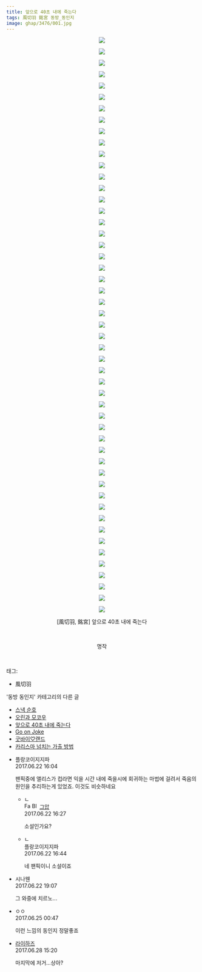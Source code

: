 ```yaml
---
title: 앞으로 40초 내에 죽는다
tags: 風切羽 銘宮 동방_동인지
image: ghap/3476/001.jpg
---
```

<div class="article">
<p style="text-align: center; clear: none; float: none;"><img src="{{ site.nasurl }}/ghap/3476/001.jpg"/></p>
<p style="text-align: center; clear: none; float: none;"><img src="{{ site.nasurl }}/ghap/3476/002.jpg"/></p>
<p style="text-align: center; clear: none; float: none;"><img src="{{ site.nasurl }}/ghap/3476/003.jpg"/></p>
<p style="text-align: center; clear: none; float: none;"><img src="{{ site.nasurl }}/ghap/3476/004.jpg"/></p>
<p style="text-align: center; clear: none; float: none;"><img src="{{ site.nasurl }}/ghap/3476/005.jpg"/></p>
<p style="text-align: center; clear: none; float: none;"><img src="{{ site.nasurl }}/ghap/3476/006.jpg"/></p>
<p style="text-align: center; clear: none; float: none;"><img src="{{ site.nasurl }}/ghap/3476/007.jpg"/></p>
<p style="text-align: center; clear: none; float: none;"><img src="{{ site.nasurl }}/ghap/3476/008.jpg"/></p>
<p style="text-align: center; clear: none; float: none;"><img src="{{ site.nasurl }}/ghap/3476/009.jpg"/></p>
<p style="text-align: center; clear: none; float: none;"><img src="{{ site.nasurl }}/ghap/3476/010.jpg"/></p>
<p style="text-align: center; clear: none; float: none;"><img src="{{ site.nasurl }}/ghap/3476/011.jpg"/></p>
<p style="text-align: center; clear: none; float: none;"><img src="{{ site.nasurl }}/ghap/3476/012.jpg"/></p>
<p style="text-align: center; clear: none; float: none;"><img src="{{ site.nasurl }}/ghap/3476/013.jpg"/></p>
<p style="text-align: center; clear: none; float: none;"><img src="{{ site.nasurl }}/ghap/3476/014.jpg"/></p>
<p style="text-align: center; clear: none; float: none;"><img src="{{ site.nasurl }}/ghap/3476/015.jpg"/></p>
<p style="text-align: center; clear: none; float: none;"><img src="{{ site.nasurl }}/ghap/3476/016.jpg"/></p>
<p style="text-align: center; clear: none; float: none;"><img src="{{ site.nasurl }}/ghap/3476/017.jpg"/></p>
<p style="text-align: center; clear: none; float: none;"><img src="{{ site.nasurl }}/ghap/3476/018.jpg"/></p>
<p style="text-align: center; clear: none; float: none;"><img src="{{ site.nasurl }}/ghap/3476/019.jpg"/></p>
<p style="text-align: center; clear: none; float: none;"><img src="{{ site.nasurl }}/ghap/3476/020.jpg"/></p>
<p style="text-align: center; clear: none; float: none;"><img src="{{ site.nasurl }}/ghap/3476/021.jpg"/></p>
<p style="text-align: center; clear: none; float: none;"><img src="{{ site.nasurl }}/ghap/3476/022.jpg"/></p>
<p style="text-align: center; clear: none; float: none;"><img src="{{ site.nasurl }}/ghap/3476/023.jpg"/></p>
<p style="text-align: center; clear: none; float: none;"><img src="{{ site.nasurl }}/ghap/3476/024.jpg"/></p>
<p style="text-align: center; clear: none; float: none;"><img src="{{ site.nasurl }}/ghap/3476/025.jpg"/></p>
<p style="text-align: center; clear: none; float: none;"><img src="{{ site.nasurl }}/ghap/3476/026.jpg"/></p>
<p style="text-align: center; clear: none; float: none;"><img src="{{ site.nasurl }}/ghap/3476/027.jpg"/></p>
<p style="text-align: center; clear: none; float: none;"><img src="{{ site.nasurl }}/ghap/3476/028.jpg"/></p>
<p style="text-align: center; clear: none; float: none;"><img src="{{ site.nasurl }}/ghap/3476/029.jpg"/></p>
<p style="text-align: center; clear: none; float: none;"><img src="{{ site.nasurl }}/ghap/3476/030.jpg"/></p>
<p style="text-align: center; clear: none; float: none;"><img src="{{ site.nasurl }}/ghap/3476/031.jpg"/></p>
<p style="text-align: center; clear: none; float: none;"><img src="{{ site.nasurl }}/ghap/3476/032.jpg"/></p>
<p style="text-align: center; clear: none; float: none;"><img src="{{ site.nasurl }}/ghap/3476/033.jpg"/></p>
<p style="text-align: center; clear: none; float: none;"><img src="{{ site.nasurl }}/ghap/3476/034.jpg"/></p>
<p style="text-align: center; clear: none; float: none;"><img src="{{ site.nasurl }}/ghap/3476/035.jpg"/></p>
<p style="text-align: center; clear: none; float: none;"><img src="{{ site.nasurl }}/ghap/3476/036.jpg"/></p>
<p style="text-align: center; clear: none; float: none;"><img src="{{ site.nasurl }}/ghap/3476/037.jpg"/></p>
<p style="text-align: center; clear: none; float: none;"><img src="{{ site.nasurl }}/ghap/3476/038.jpg"/></p>
<p style="text-align: center; clear: none; float: none;"><img src="{{ site.nasurl }}/ghap/3476/039.jpg"/></p>
<p style="text-align: center; clear: none; float: none;"><img src="{{ site.nasurl }}/ghap/3476/040.jpg"/></p>
<p style="text-align: center; clear: none; float: none;"><img src="{{ site.nasurl }}/ghap/3476/041.jpg"/></p>
<p style="text-align: center; clear: none; float: none;"><img src="{{ site.nasurl }}/ghap/3476/042.jpg"/></p>
<p style="text-align: center; clear: none; float: none;"><img src="{{ site.nasurl }}/ghap/3476/043.jpg"/></p>
<p style="text-align: center; clear: none; float: none;"><img src="{{ site.nasurl }}/ghap/3476/044.jpg"/></p>
<p style="text-align: center; clear: none; float: none;"><img src="{{ site.nasurl }}/ghap/3476/045.jpg"/></p>
<p style="text-align: center; clear: none; float: none;"><img src="{{ site.nasurl }}/ghap/3476/046.jpg"/></p>
<p style="text-align: center; clear: none; float: none;"><img src="{{ site.nasurl }}/ghap/3476/047.jpg"/></p>
<p style="text-align: center; clear: none; float: none;"><img src="{{ site.nasurl }}/ghap/3476/048.jpg"/></p>
<p style="text-align: center; clear: none; float: none;"><img src="{{ site.nasurl }}/ghap/3476/049.jpg"/></p>
<p style="text-align: center; clear: none; float: none;"><img src="{{ site.nasurl }}/ghap/3476/050.jpg"/></p>
<p style="text-align: center; clear: none; float: none;"><img src="{{ site.nasurl }}/ghap/3476/051.jpg"/></p>
<p style="text-align: center; clear: none; float: none;">[風切羽, 銘宮] 앞으로 40초 내에 죽는다</p>
<p style="text-align: center; clear: none; float: none;"><br/></p>
<p style="text-align: center; clear: none; float: none;">명작</p>
<p><br/></p>
</div><div class="tagTrail">
<p>태그: </p>
<ul>
<li>風切羽</li>
</ul>
</div><div class="another">
<p>'동방 동인지' 카테고리의 다른 글</p>
<ul>
<li><a href="/2017-06-22-ghap_3479">스낵 순호</a></li>
<li><a href="/2017-06-22-ghap_3478">오린과 모코우</a></li>
<li><a href="/2017-06-22-ghap_3476">앞으로 40초 내에 죽는다</a></li>
<li><a href="/2017-06-18-ghap_3443">Go on Joke</a></li>
<li><a href="/2017-06-18-ghap_3441">굿바이♡랜드</a></li>
<li><a href="/2017-06-18-ghap_3439">카리스마 넘치는 가출 방법</a></li>
</ul>
</div><div class="cb_module cb_fluid">
<div class="cb_wrt cb_profile">
<div class="comment">
<ul>
<li class="cb_thumb_off" id="comment15019701">
<div class="cb_comment_area">
<div class="cb_info_area">
<div class="cb_section">
<span class="cb_nick_name">플랑코이지지파</span>
</div>
<div class="cb_section">
<span class="cb_date">2017.06.22 16:04 </span>
</div>
</div>
<div class="cb_dsc_comment">
<p class="cb_dsc">
											팬픽중에 앨리스가 컵라면 익을 시간 내에 죽을시에 회귀하는 마법에 걸려서 죽음의 원인을 추리하는게 있었죠. 이것도 비슷하네요
										</p>
</div>
<ul>
<li class="cb_thumb_off" id="comment15019707">
<span class="cb_bu_subnode">ㄴ</span>
<div class="cb_comment_area">
<div class="cb_info_area">
<div class="cb_section">
<span class="cb_nick_name"><img alt="Favicon of https://ghaptouhou.tistory.com" height="16" onerror="this.onerror=null;this.parentNode.removeChild(this)" src="https://ghaptouhou.tistory.com/favicon.ico" width="16"/> <img alt="BlogIcon" height="16" onerror="this.parentNode.removeChild(this)" src="https://ghaptouhou.tistory.com/index.gif" width="16"/> <a href="https://ghaptouhou.tistory.com" onclick="return openLinkInNewWindow(this)"> 그압</a><span class="tistoryProfileLayerTrigger" onclick='TistoryProfile.show(event, this, {"title":"\uc800\uae30 \uc774\uac70 \ub098\uc911\uc5d0 \uc218\uc815 \uac00\ub2a5\ud558\ub098\uc694","url":"https:\/\/ghap.tistory.com","nickname":"\uadf8\uc555","items":[]}); return false;'></span></span>
</div>
<div class="cb_section">
<span class="cb_date">2017.06.22 16:27 </span>
</div>
</div>
<div class="cb_dsc_comment">
<p class="cb_dsc">
																소설인가요?
															</p>
</div>
</div>
</li>
<li class="cb_thumb_off" id="comment15019715">
<span class="cb_bu_subnode">ㄴ</span>
<div class="cb_comment_area">
<div class="cb_info_area">
<div class="cb_section">
<span class="cb_nick_name">플랑코이지지파</span>
</div>
<div class="cb_section">
<span class="cb_date">2017.06.22 16:44 </span>
</div>
</div>
<div class="cb_dsc_comment">
<p class="cb_dsc">
																네 팬픽이니 소설이죠
															</p>
</div>
</div>
</li>
</ul>
</div></li>
<li class="cb_thumb_off" id="comment15019832">
<div class="cb_comment_area">
<div class="cb_info_area">
<div class="cb_section">
<span class="cb_nick_name">시나웬</span>
</div>
<div class="cb_section">
<span class="cb_date">2017.06.22 19:07 </span>
</div>
</div>
<div class="cb_dsc_comment">
<p class="cb_dsc">
											그 와중에 치르노...
										</p>
</div>
</div></li>
<li class="cb_thumb_off" id="comment15021851">
<div class="cb_comment_area">
<div class="cb_info_area">
<div class="cb_section">
<span class="cb_nick_name">ㅇㅇ</span>
</div>
<div class="cb_section">
<span class="cb_date">2017.06.25 00:47 </span>
</div>
</div>
<div class="cb_dsc_comment">
<p class="cb_dsc">
											이런 느낌의 동인지 정말좋죠
										</p>
</div>
</div></li>
<li class="cb_thumb_off" id="comment15024356">
<div class="cb_comment_area">
<div class="cb_info_area">
<div class="cb_section">
<span class="cb_nick_name"> <a href="http://`" onclick="return openLinkInNewWindow(this)">라이하즈</a></span>
</div>
<div class="cb_section">
<span class="cb_date">2017.06.28 15:20 </span>
</div>
</div>
<div class="cb_dsc_comment">
<p class="cb_dsc">
											마지막에 저거...상아?
										</p>
</div>
</div></li>
</ul>
</div>
</div><!-- commentList close -->
</div>